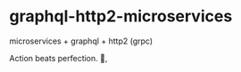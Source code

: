 # graphql-http2-microservices

microservices + graphql + http2 (grpc)

<!-- INSPIRATIONAL_QUOTE_START -->
Action beats perfection.
👀,
<!-- INSPIRATIONAL_QUOTE_END -->
